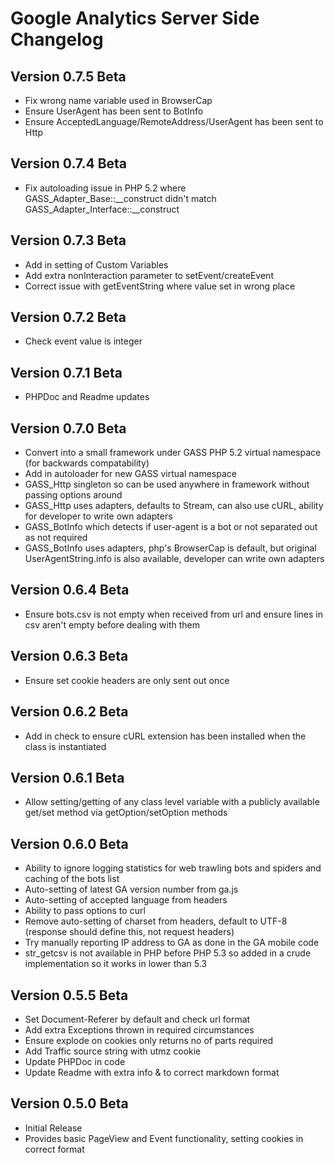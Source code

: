 Google Analytics Server Side Changelog
======================================

Version 0.7.5 Beta
------------------

- Fix wrong name variable used in BrowserCap
- Ensure UserAgent has been sent to BotInfo
- Ensure AcceptedLanguage/RemoteAddress/UserAgent has been sent to Http

Version 0.7.4 Beta
------------------

- Fix autoloading issue in PHP 5.2 where GASS_Adapter_Base::__construct didn't match GASS_Adapter_Interface::__construct

Version 0.7.3 Beta
------------------

- Add in setting of Custom Variables
- Add extra nonInteraction parameter to setEvent/createEvent
- Correct issue with getEventString where value set in wrong place

Version 0.7.2 Beta
------------------

- Check event value is integer

Version 0.7.1 Beta
------------------

- PHPDoc and Readme updates

Version 0.7.0 Beta
------------------

- Convert into a small framework under GASS PHP 5.2 virtual namespace (for backwards compatability)
- Add in autoloader for new GASS virtual namespace
- GASS_Http singleton so can be used anywhere in framework without passing options around
- GASS_Http uses adapters, defaults to Stream, can also use cURL, ability for developer to write own adapters
- GASS_BotInfo which detects if user-agent is a bot or not separated out as not required
- GASS_BotInfo uses adapters, php's BrowserCap is default, but original UserAgentString.info is also available, developer can write own adapters

Version 0.6.4 Beta
------------------

- Ensure bots.csv is not empty when received from url and ensure lines in csv aren't empty before dealing with them

Version 0.6.3 Beta
------------------

- Ensure set cookie headers are only sent out once

Version 0.6.2 Beta
------------------

- Add in check to ensure cURL extension has been installed when the class is instantiated

Version 0.6.1 Beta
------------------

- Allow setting/getting of any class level variable with a publicly available get/set method via getOption/setOption methods

Version 0.6.0 Beta
------------------

- Ability to ignore logging statistics for web trawling bots and spiders and caching of the bots list
- Auto-setting of latest GA version number from ga.js
- Auto-setting of accepted language from headers
- Ability to pass options to curl
- Remove auto-setting of charset from headers, default to UTF-8 (response should define this, not request headers)
- Try manually reporting IP address to GA as done in the GA mobile code
- str_getcsv is not available in PHP before PHP 5.3 so added in a crude implementation so it works in lower than 5.3

Version 0.5.5 Beta
------------------

- Set Document-Referer by default and check url format
- Add extra Exceptions thrown in required circumstances
- Ensure explode on cookies only returns no of parts required
- Add Traffic source string with utmz cookie
- Update PHPDoc in code
- Update Readme with extra info & to correct markdown format


Version 0.5.0 Beta
------------------

- Initial Release
- Provides basic PageView and Event functionality, setting cookies in correct format